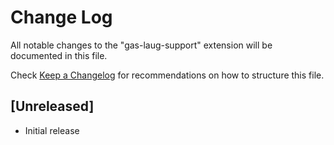 # Change Log

All notable changes to the "gas-laug-support" extension will be documented in this file.

Check [Keep a Changelog](http://keepachangelog.com/) for recommendations on how to structure this file.

## [Unreleased]

- Initial release